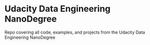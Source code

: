 # Udacity Data Engineering NanoDegree

Repo covering all code, examples, and projects from the Udacity Data Engineering NanoDegree
